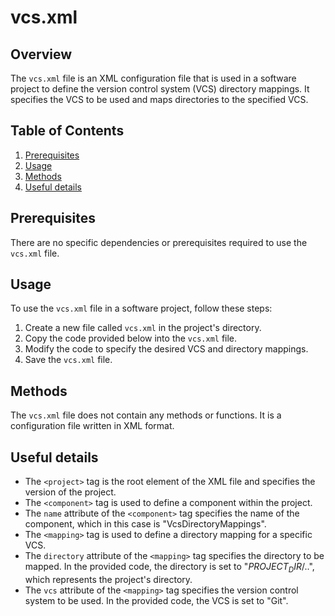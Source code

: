 # vcs.xml
## Overview
The `vcs.xml` file is an XML configuration file that is used in a software project to define the version control system (VCS) directory mappings. It specifies the VCS to be used and maps directories to the specified VCS.

## Table of Contents
1. [Prerequisites](#prerequisites)
2. [Usage](#usage)
3. [Methods](#methods)
4. [Useful details](#properties)

## Prerequisites
There are no specific dependencies or prerequisites required to use the `vcs.xml` file.

## Usage
To use the `vcs.xml` file in a software project, follow these steps:
1. Create a new file called `vcs.xml` in the project's directory.
2. Copy the code provided below into the `vcs.xml` file.
3. Modify the code to specify the desired VCS and directory mappings.
4. Save the `vcs.xml` file.

## Methods
The `vcs.xml` file does not contain any methods or functions. It is a configuration file written in XML format.

## Useful details
- The `<project>` tag is the root element of the XML file and specifies the version of the project.
- The `<component>` tag is used to define a component within the project.
- The `name` attribute of the `<component>` tag specifies the name of the component, which in this case is "VcsDirectoryMappings".
- The `<mapping>` tag is used to define a directory mapping for a specific VCS.
- The `directory` attribute of the `<mapping>` tag specifies the directory to be mapped. In the provided code, the directory is set to "$PROJECT_DIR$/..", which represents the project's directory.
- The `vcs` attribute of the `<mapping>` tag specifies the version control system to be used. In the provided code, the VCS is set to "Git".